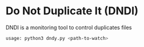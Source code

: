 # Do Not Duplicate It (DNDI)
  DNDI is a monitoring tool to control duplicates files
 ```sh
usage: python3 dndy.py <path-to-watch>
 ```
